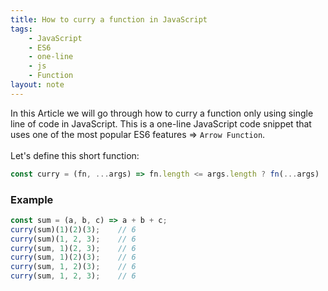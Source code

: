 ```yaml
---
title: How to curry a function in JavaScript
tags:
    - JavaScript
    - ES6
    - one-line
    - js
    - Function
layout: note
---
```




In this Article we will go through how to curry a function only using single line of code in JavaScript.
This is a one-line JavaScript code snippet that uses one of the most popular ES6 features => `Arrow Function`.
<br/>
<br/>
Let's define this short function:

```js {.wrap}
const curry = (fn, ...args) => fn.length <= args.length ? fn(...args) : curry.bind(null, fn, ...args);
```

### Example

```js {.wrap}
const sum = (a, b, c) => a + b + c;
curry(sum)(1)(2)(3);    // 6
curry(sum)(1, 2, 3);    // 6
curry(sum, 1)(2, 3);    // 6
curry(sum, 1)(2)(3);    // 6
curry(sum, 1, 2)(3);    // 6
curry(sum, 1, 2, 3);    // 6
```